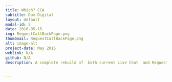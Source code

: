 ```yaml
---
title: Which? CCA
subtitle: Dam Digital
layout: default
modal-id: 5
date: 2016-05-15
img: RequestCallBackPage.png
thumbnail: RequestCallBackPage.png
alt: image-alt
project-date: May 2016
weblink: N/A
github: N/A
description: A complete rebuild of  both current Live Chat  and Request Call Back Landing Pages for Which? Credit Card Authorisation (CCA) Programme. The aim & objective of the programme is to help rescue Which? members failed subscription payments due to non-compliant cards and switch as many of them as possible to direct debit as a much more secure means of ensuring on-going payment. <br><strong>Technologies:<strong> HTML, CSS, JavaScript, ExactTarget


---
```

